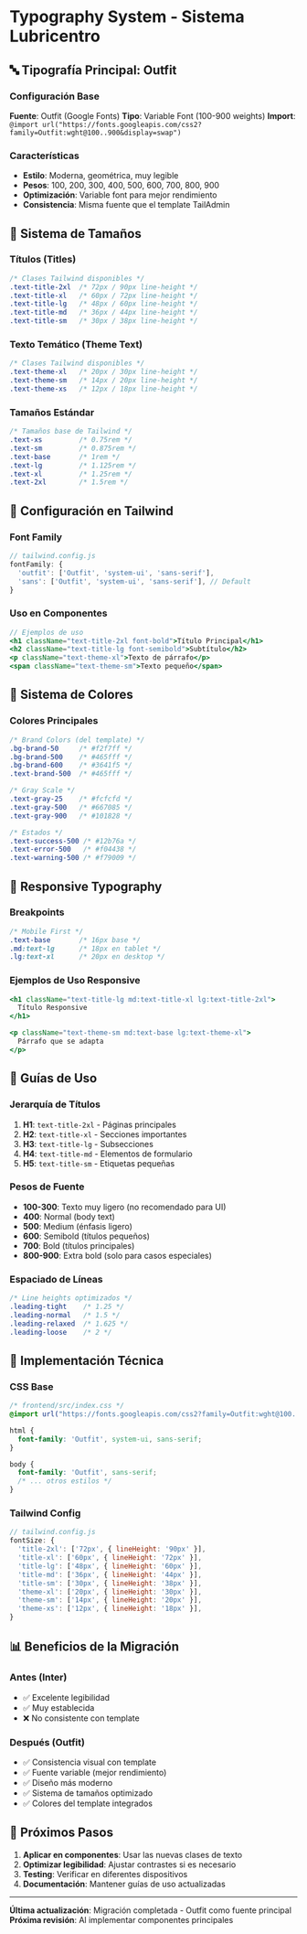 # Typography System - Sistema Lubricentro

## 🔤 Tipografía Principal: Outfit

### Configuración Base

**Fuente**: Outfit (Google Fonts)
**Tipo**: Variable Font (100-900 weights)
**Import**: `@import url("https://fonts.googleapis.com/css2?family=Outfit:wght@100..900&display=swap")`

### Características

- **Estilo**: Moderna, geométrica, muy legible
- **Pesos**: 100, 200, 300, 400, 500, 600, 700, 800, 900
- **Optimización**: Variable font para mejor rendimiento
- **Consistencia**: Misma fuente que el template TailAdmin

## 📏 Sistema de Tamaños

### Títulos (Titles)

```css
/* Clases Tailwind disponibles */
.text-title-2xl  /* 72px / 90px line-height */
.text-title-xl   /* 60px / 72px line-height */
.text-title-lg   /* 48px / 60px line-height */
.text-title-md   /* 36px / 44px line-height */
.text-title-sm   /* 30px / 38px line-height */
```

### Texto Temático (Theme Text)

```css
/* Clases Tailwind disponibles */
.text-theme-xl   /* 20px / 30px line-height */
.text-theme-sm   /* 14px / 20px line-height */
.text-theme-xs   /* 12px / 18px line-height */
```

### Tamaños Estándar

```css
/* Tamaños base de Tailwind */
.text-xs         /* 0.75rem */
.text-sm         /* 0.875rem */
.text-base       /* 1rem */
.text-lg         /* 1.125rem */
.text-xl         /* 1.25rem */
.text-2xl        /* 1.5rem */
```

## 🎨 Configuración en Tailwind

### Font Family

```javascript
// tailwind.config.js
fontFamily: {
  'outfit': ['Outfit', 'system-ui', 'sans-serif'],
  'sans': ['Outfit', 'system-ui', 'sans-serif'], // Default
}
```

### Uso en Componentes

```jsx
// Ejemplos de uso
<h1 className="text-title-2xl font-bold">Título Principal</h1>
<h2 className="text-title-lg font-semibold">Subtítulo</h2>
<p className="text-theme-xl">Texto de párrafo</p>
<span className="text-theme-sm">Texto pequeño</span>
```

## 🌈 Sistema de Colores

### Colores Principales

```css
/* Brand Colors (del template) */
.bg-brand-50     /* #f2f7ff */
.bg-brand-500    /* #465fff */
.bg-brand-600    /* #3641f5 */
.text-brand-500  /* #465fff */

/* Gray Scale */
.text-gray-25    /* #fcfcfd */
.text-gray-500   /* #667085 */
.text-gray-900   /* #101828 */

/* Estados */
.text-success-500 /* #12b76a */
.text-error-500   /* #f04438 */
.text-warning-500 /* #f79009 */
```

## 📱 Responsive Typography

### Breakpoints

```css
/* Mobile First */
.text-base       /* 16px base */
.md:text-lg      /* 18px en tablet */
.lg:text-xl      /* 20px en desktop */
```

### Ejemplos de Uso Responsive

```jsx
<h1 className="text-title-lg md:text-title-xl lg:text-title-2xl">
  Título Responsive
</h1>

<p className="text-theme-sm md:text-base lg:text-theme-xl">
  Párrafo que se adapta
</p>
```

## 🎯 Guías de Uso

### Jerarquía de Títulos

1. **H1**: `text-title-2xl` - Páginas principales
2. **H2**: `text-title-xl` - Secciones importantes
3. **H3**: `text-title-lg` - Subsecciones
4. **H4**: `text-title-md` - Elementos de formulario
5. **H5**: `text-title-sm` - Etiquetas pequeñas

### Pesos de Fuente

- **100-300**: Texto muy ligero (no recomendado para UI)
- **400**: Normal (body text)
- **500**: Medium (énfasis ligero)
- **600**: Semibold (títulos pequeños)
- **700**: Bold (títulos principales)
- **800-900**: Extra bold (solo para casos especiales)

### Espaciado de Líneas

```css
/* Line heights optimizados */
.leading-tight    /* 1.25 */
.leading-normal   /* 1.5 */
.leading-relaxed  /* 1.625 */
.leading-loose    /* 2 */
```

## 🔧 Implementación Técnica

### CSS Base

```css
/* frontend/src/index.css */
@import url("https://fonts.googleapis.com/css2?family=Outfit:wght@100..900&display=swap");

html {
  font-family: 'Outfit', system-ui, sans-serif;
}

body {
  font-family: 'Outfit', sans-serif;
  /* ... otros estilos */
}
```

### Tailwind Config

```javascript
// tailwind.config.js
fontSize: {
  'title-2xl': ['72px', { lineHeight: '90px' }],
  'title-xl': ['60px', { lineHeight: '72px' }],
  'title-lg': ['48px', { lineHeight: '60px' }],
  'title-md': ['36px', { lineHeight: '44px' }],
  'title-sm': ['30px', { lineHeight: '38px' }],
  'theme-xl': ['20px', { lineHeight: '30px' }],
  'theme-sm': ['14px', { lineHeight: '20px' }],
  'theme-xs': ['12px', { lineHeight: '18px' }],
}
```

## 📊 Beneficios de la Migración

### Antes (Inter)
- ✅ Excelente legibilidad
- ✅ Muy establecida
- ❌ No consistente con template

### Después (Outfit)
- ✅ Consistencia visual con template
- ✅ Fuente variable (mejor rendimiento)
- ✅ Diseño más moderno
- ✅ Sistema de tamaños optimizado
- ✅ Colores del template integrados

## 🚀 Próximos Pasos

1. **Aplicar en componentes**: Usar las nuevas clases de texto
2. **Optimizar legibilidad**: Ajustar contrastes si es necesario
3. **Testing**: Verificar en diferentes dispositivos
4. **Documentación**: Mantener guías de uso actualizadas

---

**Última actualización**: Migración completada - Outfit como fuente principal
**Próxima revisión**: Al implementar componentes principales 